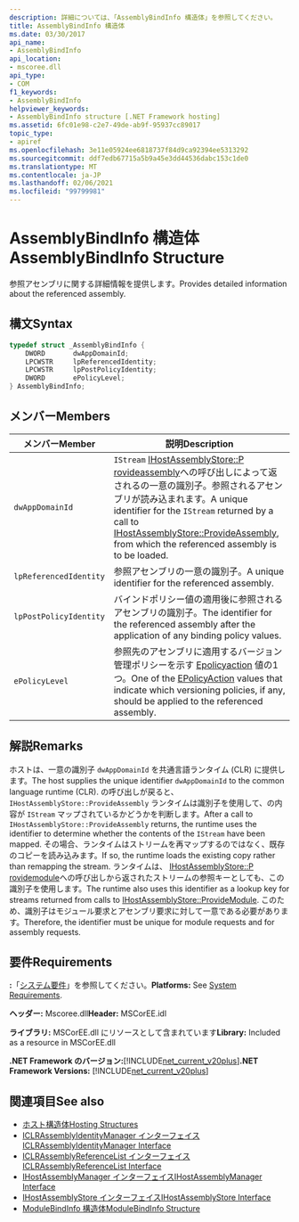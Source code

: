 ```yaml
---
description: 詳細については、「AssemblyBindInfo 構造体」を参照してください。
title: AssemblyBindInfo 構造体
ms.date: 03/30/2017
api_name:
- AssemblyBindInfo
api_location:
- mscoree.dll
api_type:
- COM
f1_keywords:
- AssemblyBindInfo
helpviewer_keywords:
- AssemblyBindInfo structure [.NET Framework hosting]
ms.assetid: 6fc01e98-c2e7-49de-ab9f-95937cc89017
topic_type:
- apiref
ms.openlocfilehash: 3e11e05924ee6818737f84d9ca92394ee5313292
ms.sourcegitcommit: ddf7edb67715a5b9a45e3dd44536dabc153c1de0
ms.translationtype: MT
ms.contentlocale: ja-JP
ms.lasthandoff: 02/06/2021
ms.locfileid: "99799981"
---
```

# <a name="assemblybindinfo-structure"></a><span data-ttu-id="4edc8-103">AssemblyBindInfo 構造体</span><span class="sxs-lookup"><span data-stu-id="4edc8-103">AssemblyBindInfo Structure</span></span>

<span data-ttu-id="4edc8-104">参照アセンブリに関する詳細情報を提供します。</span><span class="sxs-lookup"><span data-stu-id="4edc8-104">Provides detailed information about the referenced assembly.</span></span>  
  
## <a name="syntax"></a><span data-ttu-id="4edc8-105">構文</span><span class="sxs-lookup"><span data-stu-id="4edc8-105">Syntax</span></span>  
  
```cpp  
typedef struct _AssemblyBindInfo {  
    DWORD       dwAppDomainId;  
    LPCWSTR     lpReferencedIdentity;  
    LPCWSTR     lpPostPolicyIdentity;  
    DWORD       ePolicyLevel;  
} AssemblyBindInfo;  
```  
  
## <a name="members"></a><span data-ttu-id="4edc8-106">メンバー</span><span class="sxs-lookup"><span data-stu-id="4edc8-106">Members</span></span>  
  
|<span data-ttu-id="4edc8-107">メンバー</span><span class="sxs-lookup"><span data-stu-id="4edc8-107">Member</span></span>|<span data-ttu-id="4edc8-108">説明</span><span class="sxs-lookup"><span data-stu-id="4edc8-108">Description</span></span>|  
|------------|-----------------|  
|`dwAppDomainId`|<span data-ttu-id="4edc8-109">`IStream` [IHostAssemblyStore::P rovideassembly](ihostassemblystore-provideassembly-method.md)への呼び出しによって返されるの一意の識別子。参照されるアセンブリが読み込まれます。</span><span class="sxs-lookup"><span data-stu-id="4edc8-109">A unique identifier for the `IStream` returned by a call to [IHostAssemblyStore::ProvideAssembly](ihostassemblystore-provideassembly-method.md), from which the referenced assembly is to be loaded.</span></span>|  
|`lpReferencedIdentity`|<span data-ttu-id="4edc8-110">参照アセンブリの一意の識別子。</span><span class="sxs-lookup"><span data-stu-id="4edc8-110">A unique identifier for the referenced assembly.</span></span>|  
|`lpPostPolicyIdentity`|<span data-ttu-id="4edc8-111">バインドポリシー値の適用後に参照されるアセンブリの識別子。</span><span class="sxs-lookup"><span data-stu-id="4edc8-111">The identifier for the referenced assembly after the application of any binding policy values.</span></span>|  
|`ePolicyLevel`|<span data-ttu-id="4edc8-112">参照先のアセンブリに適用するバージョン管理ポリシーを示す [Epolicyaction](epolicyaction-enumeration.md) 値の1つ。</span><span class="sxs-lookup"><span data-stu-id="4edc8-112">One of the [EPolicyAction](epolicyaction-enumeration.md) values that indicate which versioning policies, if any, should be applied to the referenced assembly.</span></span>|  
  
## <a name="remarks"></a><span data-ttu-id="4edc8-113">解説</span><span class="sxs-lookup"><span data-stu-id="4edc8-113">Remarks</span></span>  

 <span data-ttu-id="4edc8-114">ホストは、一意の識別子 `dwAppDomainId` を共通言語ランタイム (CLR) に提供します。</span><span class="sxs-lookup"><span data-stu-id="4edc8-114">The host supplies the unique identifier `dwAppDomainId` to the common language runtime (CLR).</span></span> <span data-ttu-id="4edc8-115">の呼び出しが戻ると、 `IHostAssemblyStore::ProvideAssembly` ランタイムは識別子を使用して、の内容が `IStream` マップされているかどうかを判断します。</span><span class="sxs-lookup"><span data-stu-id="4edc8-115">After a call to `IHostAssemblyStore::ProvideAssembly` returns, the runtime uses the identifier to determine whether the contents of the `IStream` have been mapped.</span></span> <span data-ttu-id="4edc8-116">その場合、ランタイムはストリームを再マップするのではなく、既存のコピーを読み込みます。</span><span class="sxs-lookup"><span data-stu-id="4edc8-116">If so, the runtime loads the existing copy rather than remapping the stream.</span></span> <span data-ttu-id="4edc8-117">ランタイムは、 [IHostAssemblyStore::P rovidemodule](ihostassemblystore-providemodule-method.md)への呼び出しから返されたストリームの参照キーとしても、この識別子を使用します。</span><span class="sxs-lookup"><span data-stu-id="4edc8-117">The runtime also uses this identifier as a lookup key for streams returned from calls to [IHostAssemblyStore::ProvideModule](ihostassemblystore-providemodule-method.md).</span></span> <span data-ttu-id="4edc8-118">このため、識別子はモジュール要求とアセンブリ要求に対して一意である必要があります。</span><span class="sxs-lookup"><span data-stu-id="4edc8-118">Therefore, the identifier must be unique for module requests and for assembly requests.</span></span>  
  
## <a name="requirements"></a><span data-ttu-id="4edc8-119">要件</span><span class="sxs-lookup"><span data-stu-id="4edc8-119">Requirements</span></span>  

 <span data-ttu-id="4edc8-120">**:**「[システム要件](../../get-started/system-requirements.md)」を参照してください。</span><span class="sxs-lookup"><span data-stu-id="4edc8-120">**Platforms:** See [System Requirements](../../get-started/system-requirements.md).</span></span>  
  
 <span data-ttu-id="4edc8-121">**ヘッダー:** Mscoree.dll</span><span class="sxs-lookup"><span data-stu-id="4edc8-121">**Header:** MSCorEE.idl</span></span>  
  
 <span data-ttu-id="4edc8-122">**ライブラリ:** MSCorEE.dll にリソースとして含まれています</span><span class="sxs-lookup"><span data-stu-id="4edc8-122">**Library:** Included as a resource in MSCorEE.dll</span></span>  
  
 <span data-ttu-id="4edc8-123">**.NET Framework のバージョン:**[!INCLUDE[net_current_v20plus](../../../../includes/net-current-v20plus-md.md)]</span><span class="sxs-lookup"><span data-stu-id="4edc8-123">**.NET Framework Versions:** [!INCLUDE[net_current_v20plus](../../../../includes/net-current-v20plus-md.md)]</span></span>  
  
## <a name="see-also"></a><span data-ttu-id="4edc8-124">関連項目</span><span class="sxs-lookup"><span data-stu-id="4edc8-124">See also</span></span>

- [<span data-ttu-id="4edc8-125">ホスト構造体</span><span class="sxs-lookup"><span data-stu-id="4edc8-125">Hosting Structures</span></span>](hosting-structures.md)
- [<span data-ttu-id="4edc8-126">ICLRAssemblyIdentityManager インターフェイス</span><span class="sxs-lookup"><span data-stu-id="4edc8-126">ICLRAssemblyIdentityManager Interface</span></span>](iclrassemblyidentitymanager-interface.md)
- [<span data-ttu-id="4edc8-127">ICLRAssemblyReferenceList インターフェイス</span><span class="sxs-lookup"><span data-stu-id="4edc8-127">ICLRAssemblyReferenceList Interface</span></span>](iclrassemblyreferencelist-interface.md)
- [<span data-ttu-id="4edc8-128">IHostAssemblyManager インターフェイス</span><span class="sxs-lookup"><span data-stu-id="4edc8-128">IHostAssemblyManager Interface</span></span>](ihostassemblymanager-interface.md)
- [<span data-ttu-id="4edc8-129">IHostAssemblyStore インターフェイス</span><span class="sxs-lookup"><span data-stu-id="4edc8-129">IHostAssemblyStore Interface</span></span>](ihostassemblystore-interface.md)
- [<span data-ttu-id="4edc8-130">ModuleBindInfo 構造体</span><span class="sxs-lookup"><span data-stu-id="4edc8-130">ModuleBindInfo Structure</span></span>](modulebindinfo-structure.md)
